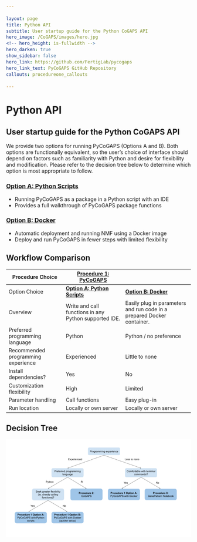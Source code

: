 ```yaml
---

layout: page
title: Python API
subtitle: User startup guide for the Python CoGAPS API
hero_image: /CoGAPS/images/hero.jpg
<!-- hero_height: is-fullwidth -->
hero_darken: true
show_sidebar: false
hero_link: https://github.com/FertigLab/pycogaps
hero_link_text: PyCoGAPS GitHub Repository
callouts: procedureone_callouts

---
```


# Python API

## User startup guide for the Python CoGAPS API

We provide two options for running PyCoGAPS (Options A and B). Both options are functionally equivalent, so the user’s choice of interface should depend on factors such as familiarity with Python and desire for flexibility and modification. Please refer to the decision tree below to determine which option is most appropriate to follow.

### [Option A: Python Scripts](/CoGAPS/optiona)
<ul>
  <li>Running PyCoGAPS as a package in a Python script with an IDE</li>
  <li>Provides a full walkthrough of PyCoGAPS package functions</li>
  </ul> 

### [Option B: Docker](/CoGAPS/optionb)
<ul>
  <li>Automatic deployment and running NMF using a Docker image</li>
  <li>Deploy and run PyCoGAPS in fewer steps with limited flexibility</li>
  </ul>

## Workflow Comparison

| **Procedure Choice**               | **<a href="https://github.com/FertigLab/pycogaps">Procedure 1: PyCoGAPS</a>** |                                                                        |
|------------------------------------|--------------------------------------------------------------|------------------------------------------------------------------------|
| Option Choice                      | **<a href="/CoGAPS/optiona">Option A: Python Scripts</a>**   | **<a href="/CoGAPS/optionb">Option B: Docker</a>**                     |
| Overview                           | Write and call functions in any Python supported IDE.        | Easily plug in parameters and run code in a prepared Docker container. |
| Preferred programming language     | Python                                                       | Python / no preference                                                 |
| Recommended programming experience | Experienced                                                  | Little to none                                                         |
| Install dependencies?              | Yes                                                          | No                                                                     |
| Customization flexibility          | High                                                         | Limited                                                                |
| Parameter handling                 | Call functions                                               | Easy plug-in                                                           |
| Run location                       | Locally or own server                                        | Locally or own server                                                  |

## Decision Tree

![Decision Tree](images/decisiontree.png)
